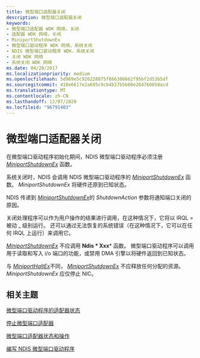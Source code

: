 ```yaml
---
title: 微型端口适配器关闭
description: 微型端口适配器关闭
keywords:
- 微型端口适配器 WDK 网络，关闭
- 适配器 WDK 网络，关闭
- MiniportShutdownEx
- 微型端口驱动程序 WDK 网络，系统关闭
- NDIS 微型端口驱动程序 WDK，系统关闭
- 关闭 WDK 网络
- 系统关闭 WDK 网络
ms.date: 04/20/2017
ms.localizationpriority: medium
ms.openlocfilehash: 5d969e5c926228875f866308662f95bf2d53b5df
ms.sourcegitcommit: 418e6617e2a695c9cb4b37b5b60e264760858acd
ms.translationtype: MT
ms.contentlocale: zh-CN
ms.lasthandoff: 12/07/2020
ms.locfileid: "96791403"
---
```

# <a name="miniport-adapter-shutdown"></a>微型端口适配器关闭





在微型端口驱动程序初始化期间，NDIS 微型端口驱动程序必须注册 [*MiniportShutdownEx*](/windows-hardware/drivers/ddi/ndis/nc-ndis-miniport_shutdown) 函数。

系统关闭时，NDIS 会调用 NDIS 微型端口驱动程序的 [*MiniportShutdownEx*](/windows-hardware/drivers/ddi/ndis/nc-ndis-miniport_shutdown) 函数。 *MiniportShutdownEx* 将硬件还原到已知状态。

NDIS 传递到 [*MiniportShutdownEx*](/windows-hardware/drivers/ddi/ndis/nc-ndis-miniport_shutdown)的 *ShutdownAction* 参数将通知端口关闭的原因。

关闭处理程序可以作为用户操作的结果进行调用，在这种情况下，它将以 IRQL = 被动 \_ 级别运行。 还可以通过无法恢复的系统错误（在这种情况下，它可以在任何 IRQL 上运行）来调用它。

[*MiniportShutdownEx*](/windows-hardware/drivers/ddi/ndis/nc-ndis-miniport_shutdown) 不应调用 **Ndis * Xxx*** 函数。 微型端口驱动程序可以调用用于读取和写入 i/o 端口的功能，或禁用 DMA 引擎以将硬件返回到已知状态。

与 [*MiniportHaltEx*](/windows-hardware/drivers/ddi/ndis/nc-ndis-miniport_halt)不同， [*MiniportShutdownEx*](/windows-hardware/drivers/ddi/ndis/nc-ndis-miniport_shutdown) 不应释放任何分配的资源。 *MiniportShutdownEx* 应仅停止 NIC。

## <a name="related-topics"></a>相关主题


[微型端口驱动程序的适配器状态](adapter-states-of-a-miniport-driver.md)

[停止微型端口适配器](halting-a-miniport-adapter.md)

[微型端口适配器状态和操作](miniport-adapter-states-and-operations.md)

[编写 NDIS 微型端口驱动程序](./initializing-a-miniport-driver.md)

 

